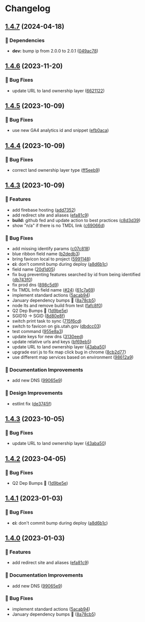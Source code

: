 # Changelog

## [1.4.7](https://github.com/agrc/surface-water-quality/compare/v1.4.6...v1.4.7) (2024-04-18)


### 🌲 Dependencies

* **dev:** bump ip from 2.0.0 to 2.0.1 ([049ac78](https://github.com/agrc/surface-water-quality/commit/049ac78fef9bb675beb12b88e62fbe8e740dd7d5))

## [1.4.6](https://github.com/agrc/surface-water-quality/compare/v1.4.5...v1.4.6) (2023-11-20)


### 🐛 Bug Fixes

* update URL to land ownership layer ([6621122](https://github.com/agrc/surface-water-quality/commit/6621122abbf570cd2d2610d0e93c70a99d2cf1e2))

## [1.4.5](https://github.com/agrc/surface-water-quality/compare/v1.4.4...v1.4.5) (2023-10-09)


### 🐛 Bug Fixes

* use new GA4 analytics id and snippet ([efb0aca](https://github.com/agrc/surface-water-quality/commit/efb0aca94f379ca3531da08fd2f8c96a9a13bd4e))

## [1.4.4](https://github.com/agrc/surface-water-quality/compare/v1.4.3...v1.4.4) (2023-10-09)


### 🐛 Bug Fixes

* correct land ownership layer type ([ff5eeb9](https://github.com/agrc/surface-water-quality/commit/ff5eeb92c8742449edf1863d45e6a8553c7d7ce7))

## [1.4.3](https://github.com/agrc/surface-water-quality/compare/v1.4.3...v1.4.3) (2023-10-09)


### 🚀 Features

* add firebase hosting ([add7352](https://github.com/agrc/surface-water-quality/commit/add73521a119abccc2f320e831fa7152ba8758a9))
* add redirect site and aliases ([efa81c9](https://github.com/agrc/surface-water-quality/commit/efa81c99e74499bc6cbf000fdc9a6a305cd1f978))
* **build:** github fed and update action to best practices ([c8d3d39](https://github.com/agrc/surface-water-quality/commit/c8d3d39fefd1f0495a1b61977dce7d4657b54f14))
* show "n/a" if there is no TMDL link ([c69066d](https://github.com/agrc/surface-water-quality/commit/c69066d0635c67bb7f857ff1aff318a43abec1cd))


### 🐛 Bug Fixes

* add missing identify params ([c07c818](https://github.com/agrc/surface-water-quality/commit/c07c81895198875495b336a58b1c6c27d142ca0f))
* blue ribbon field name ([b2dedb3](https://github.com/agrc/surface-water-quality/commit/b2dedb382dd37992943af4b5da5d0e091f956a0a))
* bring favicon local to project ([5991148](https://github.com/agrc/surface-water-quality/commit/5991148e1398e255bff8a5f946c16ada34a552a0))
* **ci:** don't commit bump during deploy ([a8d6b1c](https://github.com/agrc/surface-water-quality/commit/a8d6b1c15237343951ef305bf8311e2008a98ffb))
* field name ([20d1d05](https://github.com/agrc/surface-water-quality/commit/20d1d056b1a545905a3b5f0823e5148720174276))
* fix bug preventing features searched by id from being identified ([db743f0](https://github.com/agrc/surface-water-quality/commit/db743f0f0ab726269eb01a8c5415e7549fad19c6))
* fix prod dns ([898c5d9](https://github.com/agrc/surface-water-quality/commit/898c5d91683879a74e53eb98fc4227f73edbdca6))
* fix TMDL Info field name ([#24](https://github.com/agrc/surface-water-quality/issues/24)) ([61c7a69](https://github.com/agrc/surface-water-quality/commit/61c7a698b7483188a6b57ac312eebcd9c8c14284))
* implement standard actions ([5acab94](https://github.com/agrc/surface-water-quality/commit/5acab94de9257407c189ce7744e3d272c5c48163))
* January dependency bumps 🌲 ([8a78cb5](https://github.com/agrc/surface-water-quality/commit/8a78cb5a126bd034e9818606eaa736dabaf23ea4))
* node lts and remove build from test ([fafc8f0](https://github.com/agrc/surface-water-quality/commit/fafc8f0a704be9b5282ea79592a75abbf1bd5b93))
* Q2 Dep Bumps 🌲 ([1d9be5e](https://github.com/agrc/surface-water-quality/commit/1d9be5eadebb447a6823a9203a1a3b9875a5171a))
* SGID10 -&gt; SGID ([8d80e8f](https://github.com/agrc/surface-water-quality/commit/8d80e8f34b41617054fa87bae6add4dfe5f92e49))
* switch print task to sync ([715f6cd](https://github.com/agrc/surface-water-quality/commit/715f6cda4c0d1429004e0a34e78fa72fcad8cf3b))
* switch to favicon on gis.utah.gov ([dbdcc03](https://github.com/agrc/surface-water-quality/commit/dbdcc03c796cdd7c51ad5074b7719baf2cc7e58c))
* test command ([955e8a3](https://github.com/agrc/surface-water-quality/commit/955e8a36a0d89e39c08236aab823c0073d376706))
* update keys for new dns ([3130eed](https://github.com/agrc/surface-water-quality/commit/3130eed83ceeae4335f47a5b6e790528ba866d40))
* update relative urls and keys ([bf69eb5](https://github.com/agrc/surface-water-quality/commit/bf69eb511a0afcdad9fc9493ccab5519e3fb535b))
* update URL to land ownership layer ([43aba50](https://github.com/agrc/surface-water-quality/commit/43aba501f18a93de62aa3eb35f5bb7889430608c))
* upgrade esri js to fix map click bug in chrome ([8cb2d77](https://github.com/agrc/surface-water-quality/commit/8cb2d77333b2b7f7818e2351ea61f79d322cae59))
* use different map services based on environment ([98612a9](https://github.com/agrc/surface-water-quality/commit/98612a9455236e5ee74fd5523539f20c91e27943))


### 📖 Documentation Improvements

* add new DNS ([99065e9](https://github.com/agrc/surface-water-quality/commit/99065e9c027d89d2a829c846dead6ec98a4b1990))


### 🎨 Design Improvements

* estlint fix ([de3745f](https://github.com/agrc/surface-water-quality/commit/de3745f930d2b48618c33e924001c446c194a89d))

## [1.4.3](https://github.com/agrc/surface-water-quality/compare/v1.4.2...v1.4.3) (2023-10-05)


### 🐛 Bug Fixes

* update URL to land ownership layer ([43aba50](https://github.com/agrc/surface-water-quality/commit/43aba501f18a93de62aa3eb35f5bb7889430608c))

## [1.4.2](https://github.com/agrc/surface-water-quality/compare/v1.4.1...v1.4.2) (2023-04-05)


### 🐛 Bug Fixes

* Q2 Dep Bumps 🌲 ([1d9be5e](https://github.com/agrc/surface-water-quality/commit/1d9be5eadebb447a6823a9203a1a3b9875a5171a))

## [1.4.1](https://github.com/agrc/surface-water-quality/compare/v1.4.0...v1.4.1) (2023-01-03)


### 🐛 Bug Fixes

* **ci:** don't commit bump during deploy ([a8d6b1c](https://github.com/agrc/surface-water-quality/commit/a8d6b1c15237343951ef305bf8311e2008a98ffb))

## [1.4.0](https://github.com/agrc/surface-water-quality/compare/v1.3.6...v1.4.0) (2023-01-03)


### 🚀 Features

* add redirect site and aliases ([efa81c9](https://github.com/agrc/surface-water-quality/commit/efa81c99e74499bc6cbf000fdc9a6a305cd1f978))


### 📖 Documentation Improvements

* add new DNS ([99065e9](https://github.com/agrc/surface-water-quality/commit/99065e9c027d89d2a829c846dead6ec98a4b1990))


### 🐛 Bug Fixes

* implement standard actions ([5acab94](https://github.com/agrc/surface-water-quality/commit/5acab94de9257407c189ce7744e3d272c5c48163))
* January dependency bumps 🌲 ([8a78cb5](https://github.com/agrc/surface-water-quality/commit/8a78cb5a126bd034e9818606eaa736dabaf23ea4))
